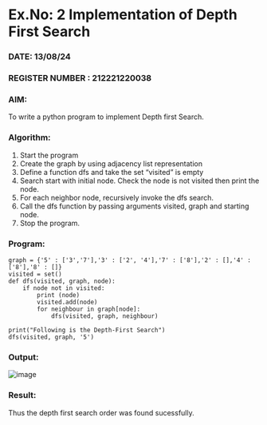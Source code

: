 # Ex.No: 2  Implementation of Depth First Search
### DATE: 13/08/24                                                                          
### REGISTER NUMBER : 212221220038
### AIM: 
To write a python program to implement Depth first Search. 
### Algorithm:
1. Start the program
2. Create the graph by using adjacency list representation
3. Define a function dfs and take the set “visited” is empty 
4. Search start with initial node. Check the node is not visited then print the node.
5. For each neighbor node, recursively invoke the dfs search.
6. Call the dfs function by passing arguments visited, graph and starting node.
7. Stop the program.
### Program:
```
graph = {'5' : ['3','7'],'3' : ['2', '4'],'7' : ['8'],'2' : [],'4' : ['8'],'8' : []}
visited = set() 
def dfs(visited, graph, node): 
    if node not in visited:
        print (node)
        visited.add(node)
        for neighbour in graph[node]:
            dfs(visited, graph, neighbour)

print("Following is the Depth-First Search")
dfs(visited, graph, '5')
```
### Output:
![image](https://github.com/user-attachments/assets/89ba93ce-9918-4166-bc23-ecec0187a8f7)

### Result:
Thus the depth first search order was found sucessfully.
